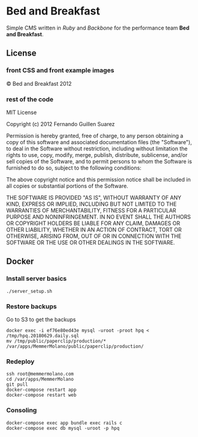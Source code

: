 # Bed and Breakfast

Simple CMS written in _Ruby_ and _Backbone_ for the performance team **Bed and Breakfast**.

## License

### front CSS and front example images

© Bed and Breakfast 2012

### rest of the code

MIT License

Copyright (c) 2012 Fernando Guillen Suarez

Permission is hereby granted, free of charge, to any person obtaining a copy of this software and associated documentation files (the "Software"), to deal in the Software without restriction, including without limitation the rights to use, copy, modify, merge, publish, distribute, sublicense, and/or sell copies of the Software, and to permit persons to whom the Software is furnished to do so, subject to the following conditions:

The above copyright notice and this permission notice shall be included in all copies or substantial portions of the Software.

THE SOFTWARE IS PROVIDED "AS IS", WITHOUT WARRANTY OF ANY KIND, EXPRESS OR IMPLIED, INCLUDING BUT NOT LIMITED TO THE WARRANTIES OF MERCHANTABILITY, FITNESS FOR A PARTICULAR PURPOSE AND NONINFRINGEMENT. IN NO EVENT SHALL THE AUTHORS OR COPYRIGHT HOLDERS BE LIABLE FOR ANY CLAIM, DAMAGES OR OTHER LIABILITY, WHETHER IN AN ACTION OF CONTRACT, TORT OR OTHERWISE, ARISING FROM, OUT OF OR IN CONNECTION WITH THE SOFTWARE OR THE USE OR OTHER DEALINGS IN THE SOFTWARE.

## Docker

### Install server basics
    ./server_setup.sh

### Restore backups

Go to S3 to get the backups

    docker exec -i ef76e80ed43e mysql -uroot -proot hpq < /tmp/hpq.20180629.daily.sql
    mv /tmp/public/paperclip/production/* /var/apps/MemmerMolano/public/paperclip/production/

### Redeploy

    ssh root@memmermolano.com
    cd /var/apps/MemmerMolano
    git pull
    docker-compose restart app
    docker-compose restart web

### Consoling

    docker-compose exec app bundle exec rails c
    docker-compose exec db mysql -uroot -p hpq
